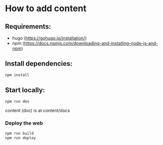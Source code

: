 # How to add content

## Requirements:
- hugo (https://gohugo.io/installation/)
- npm (https://docs.npmjs.com/downloading-and-installing-node-js-and-npm)

## Install dependencies:

```bash
npm install
```

## Start locally:
```bash
npm run dev
```

content (doc) is at content/docs

### Deploy the web

```bash
npm run build
npm run deploy
```

